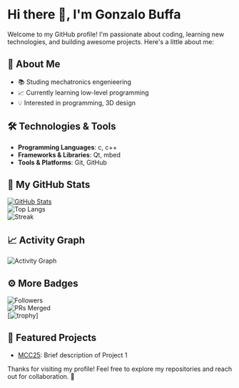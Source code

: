 # Hi there 👋, I'm Gonzalo Buffa

Welcome to my GitHub profile! I'm passionate about coding, learning new technologies, and building awesome projects. Here's a little about me:

## 🚀 About Me
- 📚 Studing mechatronics engenieering
- 📈 Currently learning low-level programming 
- 💡 Interested in programming, 3D design 

## 🛠️ Technologies & Tools
- **Programming Languages**: c, c++
- **Frameworks & Libraries**: Qt, mbed
- **Tools & Platforms**: Git, GitHub


## 💪 My GitHub Stats

[![GitHub Stats](https://github-readme-stats.vercel.app/api?username=YOUR_USERNAME&show_icons=true&count_private=true)](https://github.com/anuraghazra/github-readme-stats)  
![Top Langs](https://github-readme-stats.vercel.app/api/top-langs/?username=YOUR_USERNAME&layout=compact)  
![Streak](https://github-readme-streak-stats.herokuapp.com?user=YOUR_USERNAME)

## 📈 Activity Graph

![Activity Graph](https://activity-graph.herokuapp.com/graph?username=YOUR_USERNAME&theme=react-dark)

## ⚙️ More Badges

![Followers](https://img.shields.io/badge/Followers-99-blue)  
![PRs Merged](https://img.shields.io/badge/PRs%20Merged-456-blue)  
[![trophy](https://github-profile-trophy.vercel.app/?username=YOUR_USERNAME&theme=onedark)]


<!--

## 📊 GitHub Stats
[![Top Langs](https://github-readme-stats.vercel.app/api/top-langs/?username=YOUR_USERNAME&layout=compact)](https://github.com/anuraghazra/github-readme-stats)
![Your GitHub stats](https://github-readme-stats.vercel.app/api?username=BuffaGonzalo&show_icons=true&theme=radical)

[![GitHub Streak](https://streak-stats.demolab.com?user=BuffaGonzalo&theme=dark&hide_border=true&short_numbers=true)](https://git.io/streak-stats)
-->
## 🌟 Featured Projects
- [MCC25](#): Brief description of Project 1
<!-- - [Project Name 2](#): Brief description of Project 2 -->
<!--
## 🌐 Let's Connect
- [LinkedIn](#)
- [Twitter](#)
- [Personal Website/Portfolio](#)
-->

Thanks for visiting my profile! Feel free to explore my repositories and reach out for collaboration. 🚀
